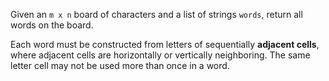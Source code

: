 Given an `m x n` board of characters and a list of strings `words`, return all words on the board.

Each word must be constructed from letters of sequentially **adjacent cells**, where adjacent cells are horizontally or vertically neighboring. The same letter cell may not be used more than once in a word.